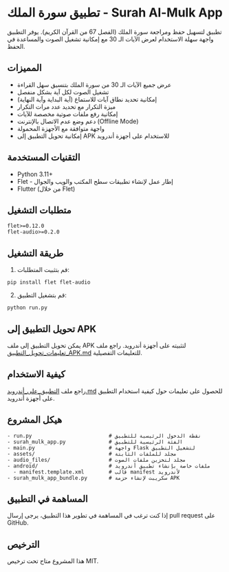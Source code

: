 # تطبيق سورة الملك - Surah Al-Mulk App

تطبيق لتسهيل حفظ ومراجعة سورة الملك (الفصل 67 من القرآن الكريم). يوفر التطبيق واجهة سهلة الاستخدام لعرض الآيات الـ 30 مع إمكانية تشغيل الصوت والمساعدة في الحفظ.

## المميزات

- عرض جميع الآيات الـ 30 من سورة الملك بتنسيق سهل القراءة
- تشغيل الصوت لكل آية بشكل منفصل
- إمكانية تحديد نطاق آيات للاستماع (آية البداية وآية النهاية)
- ميزة التكرار مع تحديد عدد مرات التكرار
- إمكانية رفع ملفات صوتية مخصصة للآيات
- دعم وضع عدم الاتصال بالإنترنت (Offline Mode)
- واجهة متوافقة مع الأجهزة المحمولة
- إمكانية تحويل التطبيق إلى APK للاستخدام على أجهزة أندرويد

## التقنيات المستخدمة

- Python 3.11+
- Flet - إطار عمل لإنشاء تطبيقات سطح المكتب والويب والجوال
- Flutter (من خلال Flet)

## متطلبات التشغيل

```
flet>=0.12.0
flet-audio>=0.2.0
```

## طريقة التشغيل

1. قم بتثبيت المتطلبات:
```
pip install flet flet-audio
```

2. قم بتشغيل التطبيق:
```
python run.py
```

## تحويل التطبيق إلى APK

يمكن تحويل التطبيق إلى ملف APK لتثبيته على أجهزة أندرويد. راجع ملف [تعليمات_تحويل_التطبيق_APK.md](تعليمات_تحويل_التطبيق_APK.md) للتعليمات التفصيلية.

## كيفية الاستخدام

راجع ملف [التطبيق_على_أندرويد.md](التطبيق_على_أندرويد.md) للحصول على تعليمات حول كيفية استخدام التطبيق على أجهزة أندرويد.

## هيكل المشروع

```
- run.py                         # نقطة الدخول الرئيسية للتطبيق
- surah_mulk_app.py              # الفئة الرئيسية للتطبيق
- main.py                        # واجهة Flask لتشغيل التطبيق
- assets/                        # مجلد للملفات الثابتة
- audio_files/                   # مجلد لتخزين ملفات الصوت
- android/                       # ملفات خاصة بإنشاء تطبيق أندرويد
  - manifest.template.xml        # قالب manifest لأندرويد
- surah_mulk_app_bundle.py       # سكريبت لإنشاء حزمة APK
```

## المساهمة في التطبيق

إذا كنت ترغب في المساهمة في تطوير هذا التطبيق، يرجى إرسال pull request على GitHub.

## الترخيص

هذا المشروع متاح تحت ترخيص MIT.